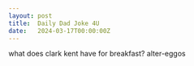 ```yaml
---
layout: post
title:  Daily Dad Joke 4U
date:   2024-03-17T00:00:00Z
---
```

what does clark kent have for breakfast? alter-eggos
